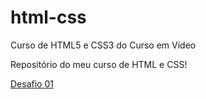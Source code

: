 # html-css
 Curso de HTML5 e CSS3 do Curso em Vídeo

Repositório do meu curso de HTML e CSS!

<a href="desafios/d001/index.html" target="_blank">
Desafio 01
</a>